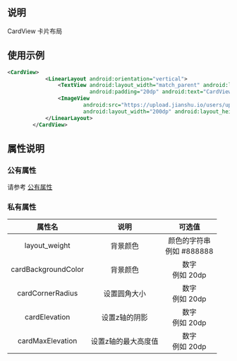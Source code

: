 ## 说明
CardView 卡片布局

## 使用示例
```xml
<CardView>
            <LinearLayout android:orientation="vertical">
                <TextView android:layout_width="match_parent" android:layout_height="wrap_content"
                          android:padding="20dp" android:text="CardView演示"/>
                <ImageView
                        android:src="https://upload.jianshu.io/users/upload_avatars/4321745/406ef6d9-28c1-4f35-8cee-37818cc404af.jpg"
                        android:layout_width="200dp" android:layout_height="200dp" android:scaleType="CENTER_CROP"/>
            </LinearLayout>
        </CardView>
```

## 属性说明

### 公有属性
请参考 [公有属性](/zh-cn/funcs/ui/ui-native-view.md#公有属性)

### 私有属性

| 属性名 | 说明 | 可选值 |
| :------: | :------: | :------: |
| layout_weight |  背景颜色 | 颜色的字符串<br/>例如 #888888|
| cardBackgroundColor | 背景颜色 | 数字 <br/>例如 20dp|
| cardCornerRadius | 设置圆角大小 |  数字 <br/>例如 20dp|
| cardElevation | 设置z轴的阴影 | 数字 <br/>例如 20dp|
| cardMaxElevation | 设置z轴的最大高度值 |数字 <br/>例如 20dp|